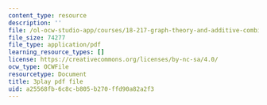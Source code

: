 ```yaml
---
content_type: resource
description: ''
file: /ol-ocw-studio-app/courses/18-217-graph-theory-and-additive-combinatorics-fall-2019/a25568fb6c8cb805b270ffd90a82a2f3_hDwkKrWqdZE.pdf
file_size: 74277
file_type: application/pdf
learning_resource_types: []
license: https://creativecommons.org/licenses/by-nc-sa/4.0/
ocw_type: OCWFile
resourcetype: Document
title: 3play pdf file
uid: a25568fb-6c8c-b805-b270-ffd90a82a2f3
---
```

